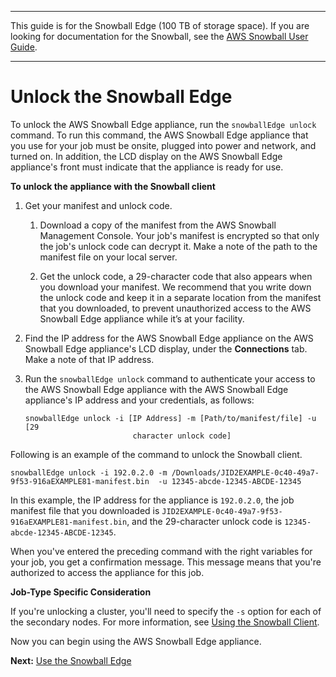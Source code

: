 --------

This guide is for the Snowball Edge \(100 TB of storage space\)\. If you are looking for documentation for the Snowball, see the [AWS Snowball User Guide](http://docs.aws.amazon.com/snowball/latest/ug/whatissnowball.html)\.

--------

# Unlock the Snowball Edge<a name="unlockappliance"></a>

To unlock the AWS Snowball Edge appliance, run the `snowballEdge unlock` command\. To run this command, the AWS Snowball Edge appliance that you use for your job must be onsite, plugged into power and network, and turned on\. In addition, the LCD display on the AWS Snowball Edge appliance's front must indicate that the appliance is ready for use\.

**To unlock the appliance with the Snowball client**

1. Get your manifest and unlock code\.

   1. Download a copy of the manifest from the AWS Snowball Management Console\. Your job's manifest is encrypted so that only the job's unlock code can decrypt it\. Make a note of the path to the manifest file on your local server\.

   1. Get the unlock code, a 29\-character code that also appears when you download your manifest\. We recommend that you write down the unlock code and keep it in a separate location from the manifest that you downloaded, to prevent unauthorized access to the AWS Snowball Edge appliance while it’s at your facility\.

1. Find the IP address for the AWS Snowball Edge appliance on the AWS Snowball Edge appliance's LCD display, under the **Connections** tab\. Make a note of that IP address\.

1. Run the `snowballEdge unlock` command to authenticate your access to the AWS Snowball Edge appliance with the AWS Snowball Edge appliance's IP address and your credentials, as follows:

   ```
   snowballEdge unlock -i [IP Address] -m [Path/to/manifest/file] -u [29
                           character unlock code]
   ```

Following is an example of the command to unlock the Snowball client\.

```
snowballEdge unlock -i 192.0.2.0 -m /Downloads/JID2EXAMPLE-0c40-49a7-9f53-916aEXAMPLE81-manifest.bin  -u 12345-abcde-12345-ABCDE-12345
```

In this example, the IP address for the appliance is `192.0.2.0`, the job manifest file that you downloaded is `JID2EXAMPLE-0c40-49a7-9f53-916aEXAMPLE81-manifest.bin`, and the 29\-character unlock code is `12345-abcde-12345-ABCDE-12345`\.

When you've entered the preceding command with the right variables for your job, you get a confirmation message\. This message means that you're authorized to access the appliance for this job\.

**Job\-Type Specific Consideration**

If you're unlocking a cluster, you'll need to specify the `-s` option for each of the secondary nodes\. For more information, see [Using the Snowball Client](using-client.md)\.

Now you can begin using the AWS Snowball Edge appliance\. 

**Next:** [Use the Snowball Edge](transfer-data.md) 